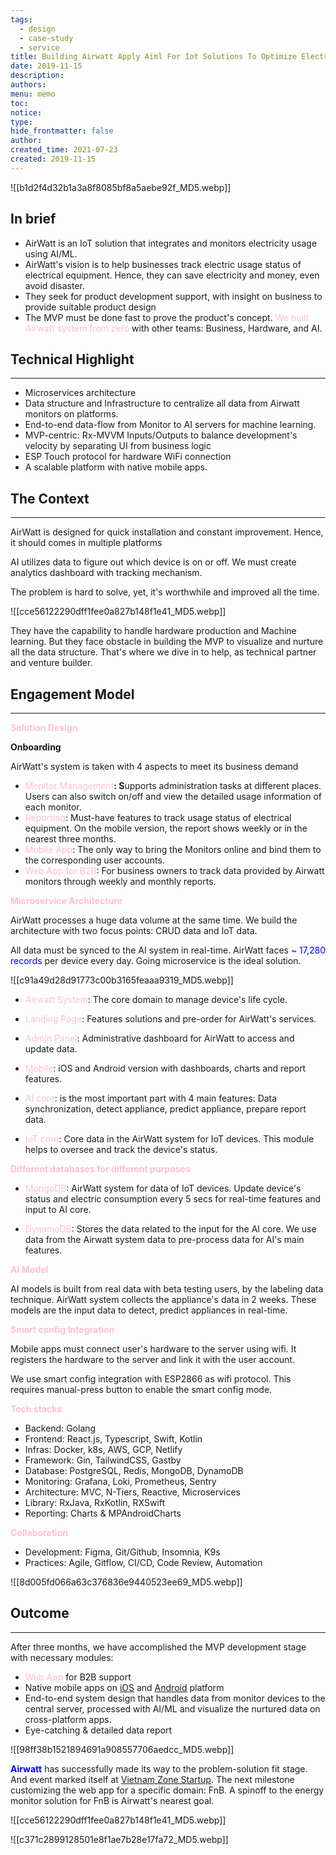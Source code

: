 ```yaml
---
tags:
  - design
  - case-study
  - service
title: Building Airwatt Apply Aiml For Iot Solutions To Optimize Electricity Usage
date: 2019-11-15
description: 
authors: 
menu: memo
toc: 
notice: 
type: 
hide_frontmatter: false
author: 
created_time: 2021-07-23
created: 2019-11-15
---
```


![[b1d2f4d32b1a3a8f8085bf8a5aebe92f_MD5.webp]]

## In brief

* AirWatt is an IoT solution that integrates and monitors electricity usage using AI/ML. 
* AirWatt's vision is to help businesses track electric usage status of electrical equipment. Hence, they can save electricity and money, even avoid disaster.
* They seek for product development support, with insight on business to provide suitable product design
* The MVP must be done fast to prove the product's concept. <span style='color:pink'>We built Airwatt system from zero</span> with other teams: Business, Hardware, and AI.

## Technical Highlight 

---

* Microservices architecture
* Data structure and Infrastructure to centralize all data from Airwatt monitors on platforms.
* End-to-end data-flow from Monitor to AI servers for machine learning.
* MVP-centric: Rx-MVVM Inputs/Outputs to balance development's velocity by separating UI from business logic
* ESP Touch protocol for hardware WiFi connection
* A scalable platform with native mobile apps.

## The Context

---

<!-- column_list 86d73779-db78-40ed-a91a-f4a2128500e6 -->

<!-- column e20a7f54-2227-40af-9990-62033e0087b0 -->

AirWatt is designed for quick installation and constant improvement. Hence, it should comes in multiple platforms

AI utilizes data to figure out which device is on or off. We must create analytics dashboard with tracking mechanism. 

The problem is hard to solve, yet, it's worthwhile and improved all the time.

<!-- column f9cd192b-3841-48fe-b8b3-1002950189be -->

![[cce56122290dff1fee0a827b148f1e41_MD5.webp]]

They have the capability to handle hardware production and Machine learning. But they face obstacle in building the MVP to visualize and nurture all the data structure. That's where we dive in to help, as technical partner and venture builder. 


## Engagement Model

---

<span style='color:pink'>**Solution Design**</span>

**Onboarding**

AirWatt's system is taken with 4 aspects to meet its business demand

* <span style='color:pink'>Monitor Management</span>**: S**upports administration tasks at different places. Users can also switch on/off and view the detailed usage information of each monitor.
* <span style='color:pink'>Reporting</span>: Must-have features to track usage status of electrical equipment. On the mobile version, the report shows weekly or in the nearest three months.
* <span style='color:pink'>Mobile App</span>: The only way to bring the Monitors online and bind them to the corresponding user accounts. 
* <span style='color:pink'>Web App for B2B</span>: For business owners to track data provided by Airwatt monitors through weekly and monthly reports.

<span style='color:pink'>**Microservice Architecture**</span>

AirWatt processes a huge data volume at the same time. We build the architecture with two focus points: CRUD data and IoT data. 


All data must be synced to the AI system in real-time. AirWatt faces <span style='color:blue'>~ 17,280 records</span> per device every day. Going microservice is the ideal solution. 


![[c91a49d28d91773c00b3165feaaa9319_MD5.webp]]

* <span style='color:pink'>Airwatt System</span>: The core domain to manage device's life cycle.

* <span style='color:pink'>Landing Page</span>: Features solutions and pre-order for AirWatt's services.

* <span style='color:pink'>Admin Panel</span>: Administrative dashboard for AirWatt to access and update data. 

* <span style='color:pink'>Mobile</span>: iOS and Android version with dashboards, charts and report features.

* <span style='color:pink'>AI core</span>: is the most important part with 4 main features: Data synchronization, detect appliance, predict appliance, prepare report data. 

* <span style='color:pink'>IoT core</span>: Core data in the AirWatt system for IoT devices. This module helps to oversee and track the device's status.

<span style='color:pink'>**Different databases for different purposes**</span>

* <span style='color:pink'>MongoDB</span>: AirWatt system for data of IoT devices. Update device's status and electric consumption every 5 secs for real-time features and input to AI core.

<!-- column ebe6c5e6-b6a6-4fbf-80a9-20dce7c44c07 -->

* <span style='color:pink'>DynamoDB</span>: Stores the data related to the input for the AI core. We use data from the Airwatt system data to pre-process data for AI's main features.

<span style='color:pink'>**AI Model**</span>

AI models is built from real data with beta testing users, by the labeling data technique. AirWatt system collects the appliance's data in 2 weeks. These models are the input data to detect, predict appliances in real-time.


<span style='color:pink'>**Smart config Integration**</span>

Mobile apps must connect user's hardware to the server using wifi. It registers the hardware to the server and link it with the user account. 

We use smart config integration with ESP2866 as wifi protocol. This requires manual-press button to enable the smart config mode.


<span style='color:pink'>**Tech stacks**</span>

* Backend: Golang
* Frontend: React.js, Typescript, Swift, Kotlin
* Infras: Docker, k8s, AWS, GCP, Netlify
* Framework: Gin, TailwindCSS, Gastby
* Database: PostgreSQL, Redis, MongoDB, DynamoDB
* Monitoring: Grafana, Loki, Prometheus, Sentry
* Architecture: MVC, N-Tiers, Reactive, Microservices
* Library: RxJava, RxKotlin, RXSwift
* Reporting: Charts & MPAndroidCharts

<span style='color:pink'>**Collaboration**</span>

* Development: Figma, Git/Github, Insomnia, K9s
* Practices: Agile, Gitflow, CI/CD, Code Review, Automation

![[8d005fd066a63c376836e9440523ee69_MD5.webp]]

## Outcome

---

<!-- column_list d7fc078a-28f5-416d-8507-ac660b16ef3b -->

<!-- column a3424378-695b-4e45-9bb9-564c94494e24 -->

After three months, we have accomplished the MVP development stage with necessary modules:

* <span style='color:pink'>Web App</span> for B2B support
* Native mobile apps on <span style='color:pink'>[iOS](https://apps.apple.com/us/app/airwatt/id1522009415)</span> and <span style='color:pink'>[Android](https://play.google.com/store/apps/details?id=com.dwarvesf.airwatt)</span><span style='color:blue'> </span>platform
* End-to-end system design that handles data from monitor devices to the central server, processed with AI/ML and visualize the nurtured data on cross-platform apps.
* Eye-catching & detailed data report 

<!-- column e83b311e-7580-41de-902c-fb1266e6a791 -->

![[98ff38b1521894691a908557706aedcc_MD5.webp]]

<span style='color:blue'>**Airwatt**</span> has successfully made its way to the problem-solution fit stage. And event marked itself at <span style='color:pink'>[Vietnam Zone Startup](https://vietnam.zonestartups.com/zone-startups-portfolio/)</span><span style='color:blue'>. </span>The next milestone customizing the web app for a specific domain: FnB. A spinoff to the energy monitor solution for FnB is Airwatt's nearest goal. 


![[cce56122290dff1fee0a827b148f1e41_MD5.webp]]

<!-- column 2ab90555-540b-4b0f-94dc-14089ab7314e -->

![[c371c2899128501e8f1ae7b28e17fa72_MD5.webp]]




